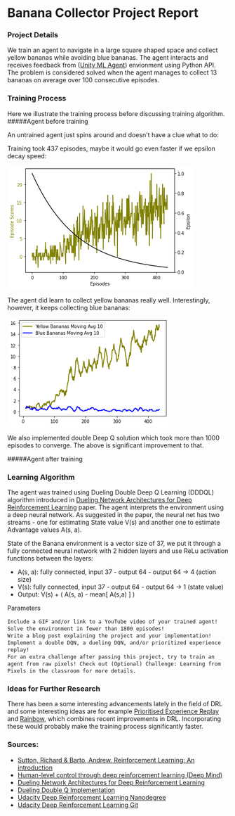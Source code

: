 [//]: # (Image References)

[image1]: https://user-images.githubusercontent.com/10624937/42135619-d90f2f28-7d12-11e8-8823-82b970a54d7e.gif "Trained Agent"

# Banana Collector Project Report

### Project Details
We train an agent to navigate in a large square shaped space and collect yellow bananas while avoiding blue bananas. The agent interacts and receives feedback from ([Unity ML Agent](https://github.com/Unity-Technologies/ml-agents)) envionment using Python API. The problem is considered solved when the agent manages to collect 13 bananas on average over 100 consecutive episodes.

### Training Process 
Here we illustrate the training process before discussing training algorithm.
#####Agent before training

An untrained agent just spins around and doesn't have a clue what to do:


Training took 437 episodes, maybe it would go even faster if we epsilon decay speed: 

![Scores](outputs/scores.png)



The agent did learn to collect yellow bananas really well. Interestingly, however, it keeps collecting blue bananas:

![Bananas](outputs/bananas.png)

We also implemented double Deep Q solution which took more than 1000 episodes to converge. The above is significant improvement to that.

#####Agent after training

### Learning Algorithm

The agent was trained using Dueling Double Deep Q Learning (DDDQL) algorithm introduced in [Dueling Network Architectures for Deep Reinforcement Learning](https://arxiv.org/abs/1511.06581) paper.
The agent interprets the environment using a deep neural network. As suggested in the paper, the neural net has two streams - one for estimating State value V(s) and another one to estimate Advantage values A(s, a). 

State of the Banana environment is a vector size of 37, we put it through a fully connected neural network with 2 hidden layers and use ReLu activation functions between the layers:
- A(s, a): fully connected, input 37 - output 64 - output 64 -> 4 (action size)
- V(s): fully connected, input 37 - output 64 - output 64 -> 1 (state value)
- Output: V(s) + ( A(s, a) - mean[ A(s,a) ] )


Parameters

    Include a GIF and/or link to a YouTube video of your trained agent!
    Solve the environment in fewer than 1800 episodes!
    Write a blog post explaining the project and your implementation!
    Implement a double DQN, a dueling DQN, and/or prioritized experience replay!
    For an extra challenge after passing this project, try to train an agent from raw pixels! Check out (Optional) Challenge: Learning from Pixels in the classroom for more details.


### Ideas for Further Research
There has been a some interesting advancements lately in the field of DRL and some interesting ideas are for example [Prioritised Experience Replay](https://arxiv.org/abs/1511.05952) and [Rainbow](https://arxiv.org/abs/1710.02298), 
which combines recent improvements in DRL. Incorporating these would probably make the training process significantly faster.


### Sources:

- [Sutton, Richard & Barto, Andrew. Reinforcement Learning: An introduction](http://incompleteideas.net/book/RLbook2018.pdf)
- [Human-level control through deep reinforcement learning (Deep Mind)](https://storage.googleapis.com/deepmind-media/dqn/DQNNaturePaper.pdf)
- [Dueling Network Architectures for Deep Reinforcement Learning](https://arxiv.org/abs/1511.06581)
- [Dueling Double Q Implementation](https://github.com/simoninithomas/Deep_reinforcement_learning_Course/tree/master/Dueling%20Double%20DQN%20with%20PER%20and%20fixed-q%20targets)
- [Udacity Deep Reinforcement Learning Nanodegree](https://www.udacity.com/course/deep-reinforcement-learning-nanodegree--nd893)
- [Udacity Deep Reinforcement Learning Git](https://github.com/udacity/deep-reinforcement-learning)


